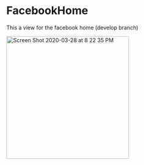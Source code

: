 # FacebookHome


This a view for the facebook home (develop branch)

<img width="321" alt="Screen Shot 2020-03-28 at 8 22 35 PM" src="https://user-images.githubusercontent.com/10080531/77837057-86144400-7132-11ea-8c2a-862998172ce2.png">

